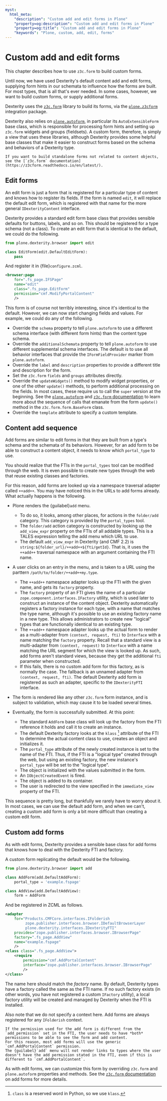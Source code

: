 ```yaml
---
myst:
  html_meta:
    "description": "Custom add and edit forms in Plone"
    "property=og:description": "Custom add and edit forms in Plone"
    "property=og:title": "Custom add and edit forms in Plone"
    "keywords": "Plone, custom, add, edit, forms"
---
```


# Custom add and edit forms

This chapter describes how to use `z3c.form` to build custom forms.

Until now, we have used Dexterity's default content add and edit forms, supplying form hints in our schemata to influence how the forms are built.
For most types, that is all that's ever needed.
In some cases, however, we want to build custom forms, or supply additional forms.

Dexterity uses the [`z3c.form`](https://z3cform.readthedocs.io/en/latest/) library to build its forms, via the [`plone.z3cform`](https://pypi.org/project/plone.z3cform/) integration package.

Dexterity also relies on [`plone.autoform`](https://pypi.org/project/plone.autoform/), in particular its `AutoExtensibleForm` base class, which is responsible for processing form hints and setting up `z3c.form` widgets and groups (fieldsets).
A custom form, therefore, is simply a view that uses these libraries, although Dexterity provides some helpful base classes that make it easier to construct forms based on the schema and behaviors of a Dexterity type.

```{note}
If you want to build standalone forms not related to content objects, see the [`z3c.form` documentation](https://z3cform.readthedocs.io/en/latest/).
```


## Edit forms

An edit form is just a form that is registered for a particular type of content and knows how to register its fields.
If the form is named `edit`, it will replace the default edit form, which is registered with that name for the more general `IDexterityContent` interface.

Dexterity provides a standard edit form base class that provides sensible defaults for buttons, labels, and so on.
This should be registered for a type schema (not a class).
To create an edit form that is identical to the default, we could do the following.

```python
from plone.dexterity.browser import edit

class EditForm(edit.DefaultEditForm):
    pass
```

And register it in {file}`configure.zcml`.

```xml
<browser:page
    for=".fs_page.IFSPage"
    name="edit"
    class=".fs_page.EditForm"
    permission="cmf.ModifyPortalContent"
    />
```

This form is of course not terribly interesting, since it's identical to the default.
However, we can now start changing fields and values.
For example, we could do any of the following.

-   Override the `schema` property to tell `plone.autoform` to use a different schema interface (with different form hints) than the content type schema.
-   Override the `additionalSchemata` property to tell `plone.autoform` to use different supplemental schema interfaces.
    The default is to use all behavior interfaces that provide the `IFormFieldProvider` marker from `plone.autoform`.
-   Override the `label` and `description` properties to provide a different title and description for the form.
-   Set the `z3c.form` `fields` and `groups` attributes directly.
-   Override the `updateWidgets()` method to modify widget properties, or one of the other `update()` methods, to perform additional processing on the fields.
    In most cases, these require us to call the `super` version at the beginning.
    See the [`plone.autoform`](https://pypi.org/project/plone.autoform/#introduction) and [`z3c.form` documentation](https://z3cform.readthedocs.io/en/latest/) to learn more about the sequence of calls that emanate from the form `update()` method in the `z3c.form.form.BaseForm` class.
-   Override the `template` attribute to specify a custom template.


## Content add sequence

Add forms are similar to edit forms in that they are built from a type's schema and the schemata of its behaviors.
However, for an add form to be able to construct a content object, it needs to know which `portal_type` to use.

You should realize that the FTIs in the `portal_types` tool can be modified through the web.
It is even possible to create new types through the web that reuse existing classes and factories.

For this reason, add forms are looked up via a namespace traversal adapter called `++add++`.
You may have noticed this in the URLs to add forms already.
What actually happens is the following.

-   Plone renders the {guilabel}`add` menu.

    -   To do so, it looks, among other places, for actions in the `folder/add` category.
        This category is provided by the `portal_types` tool.
    -   The `folder/add` action category is constructed by looking up the `add_view_expr` property on the FTIs of all addable types.
        This is a TALES expression telling the add menu which URL to use.
    -   The default `add_view_expr` in Dexterity (and CMF 2.2) is `string:${folder_url}/++add++${fti/getId}`.
        That is, it uses the `++add++` traversal namespace with an argument containing the FTI name.

-   A user clicks on an entry in the menu, and is taken to a URL using the parttern `/path/to/folder/++add++my.type`.

    -   The `++add++` namespace adapter looks up the FTI with the given name, and gets its `factory` property.
    -   The `factory` property of an FTI gives the name of a particular `zope.component.interfaces.IFactory` utility, which is used later to construct an instance of the content object.
        Dexterity automatically registers a factory instance for each type, with a name that matches the type name, although it's possible to use an existing factory name in a new type.
        This allows administrators to create new "logical" types that are functionally identical to an existing type.
    -   The `++add++` namespace adapter looks up the actual form to render as a multi-adapter from `(context, request, fti)` to `Interface` with a name matching the `factory` property.
        Recall that a standard view is a multi-adapter from `(context, request)` to `Interface` with a name matching the URL segment for which the view is looked up.
        As such, add forms aren't standard views, because they get the additional `fti` parameter when constructed.
    -   If this fails, there is no custom add form for this factory, as is normally the case.
        The fallback is an unnamed adapter from `(context, request, fti)`.
        The default Dexterity add form is registered as such an adapter, specific to the `IDexterityFTI` interface.

-   The form is rendered like any other `z3c.form` form instance, and is subject to validation, which may cause it to be loaded several times.

-   Eventually, the form is successfully submitted.
    At this point:

    -   The standard `AddForm` base class will look up the factory from the FTI reference it holds and call it to create an instance.
    -   The default Dexterity factory looks at the `klass` [^id2] attribute of the FTI to determine the actual content class to use, creates an object and initializes it.
    -   The `portal_type` attribute of the newly created instance is set to the name of the FTI.
        Thus, if the FTI is a "logical type" created through the web, but using an existing factory, the new instance's `portal_type` will be set to the "logical type".
    -   The object is initialized with the values submitted in the form.
    -   An `IObjectCreatedEvent` is fired.
    -   The object is added to its container.
    -   The user is redirected to the view specified in the `immediate_view` property of the FTI.

[^id2]: `class` is a reserved word in Python, so we use `klass`.

This sequence is pretty long, but thankfully we rarely have to worry about it.
In most cases, we can use the default add form, and when we can't, creating a custom add form is only a bit more difficult than creating a custom edit form.


## Custom add forms

As with edit forms, Dexterity provides a sensible base class for add forms that knows how to deal with the Dexterity FTI and factory.

A custom form replicating the default would be the following.

```python
from plone.dexterity.browser import add

class AddForm(add.DefaultAddForm):
    portal_type = 'example.fspage'

class AddView(add.DefaultAddView):
    form = AddForm
```

And be registered in ZCML as follows.

```xml
<adapter
    for="Products.CMFCore.interfaces.IFolderish
         zope.publisher.interfaces.browser.IDefaultBrowserLayer
         plone.dexterity.interfaces.IDexterityFTI"
    provides="zope.publisher.interfaces.browser.IBrowserPage"
    factory=".fs_page.AddView"
    name="example.fspage"
    />
<class class=".fs_page.AddView">
    <require
        permission="cmf.AddPortalContent"
        interface="zope.publisher.interfaces.browser.IBrowserPage"
        />
</class>
```

The name here should match the *factory* name.
By default, Dexterity types have a factory called the same as the FTI name.
If no such factory exists (in other words, you have not registered a custom `IFactory` utility), a local factory utility will be created and managed by Dexterity when the FTI is installed.

Also note that we do not specify a context here.
Add forms are always registered for any `IFolderish` context.

```{note}
If the permission used for the add form is different from the `add_permission` set in the FTI, the user needs to have *both* permissions to be able to see the form and add content.
For this reason, most add forms will use the generic `cmf.AddPortalContent` permission.
The {guilabel}`add` menu will not render links to types where the user doesn't have the add permission stated in the FTI, even if this is different to `cmf.AddPortalContent`.
```

As with edit forms, we can customize this form by overriding `z3c.form` and `plone.autoform` properties and methods.
See the [`z3c.form` documentation](https://z3cform.readthedocs.io/en/latest/) on add forms for more details.

